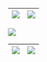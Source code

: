 | <a href=""><img align="center" src="https://github-readme-stats.vercel.app/api?username=sierra007117&count_private=true&show_icons=true&theme=dark&include_all_commits=yes&custom_title=Sierra117&hide_border=true" /></a> | <a href=""><img align="center" src="https://github-readme-stats.vercel.app/api/top-langs/?username=sierra007117&theme=dark&layout=compact&langs_count=10&custom_title=SCM&hide_border=true" /></a> |
| ------------- | ------------- |

<a href=""><img align="center" src="https://activity-graph.herokuapp.com/graph?username=sierra007117&theme=xcode" /></a>

| <a href="https://wakatime.com"><img src="https://wakatime.com/share/@Sierra117/4df77501-8818-42c3-8291-efc8255b3203.png" /></a> | <a href="https://wakatime.com"><img src="https://wakatime.com/share/@Sierra117/4272bc86-518c-4a6d-9382-f8e4ea2161ca.png" /></a> |
| ------------- | ------------- |
